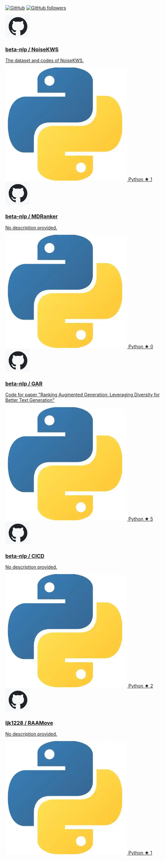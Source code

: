 [![GitHub](https://img.shields.io/badge/GitHub-%23121011?style=for-the-badge&logo=github&logoColor=white)](https://github.com/beta-nlp)
[![GitHub followers](https://img.shields.io/github/followers/JerryYin777?style=for-the-badge&logo=github&label=Followers)](https://github.com/beta-nlp)

<!-- <div style="display: flex; flex-wrap: wrap; justify-content: space-around;">
    <a href="https://github.com/beta-nlp/NoiseKWS"><img src="https://github-readme-stats.vercel.app/api/pin/?username=beta-nlp&amp;repo=NoiseKWS" alt="Readme Card" /></a>
    <a href="https://github.com/beta-nlp/MDRanker"><img src="https://github-readme-stats.vercel.app/api/pin/?username=beta-nlp&amp;repo=MDRanker" alt="Readme Card"  /></a>
    <a href="https://github.com/beta-nlp/GAR"><img src="https://github-readme-stats.vercel.app/api/pin/?username=beta-nlp&amp;repo=GAR" alt="Readme Card"  /></a>
    <a href="https://github.com/beta-nlp/CICD"><img src="https://github-readme-stats.vercel.app/api/pin/?username=beta-nlp&amp;repo=CICD" alt="Readme Card"  /></a>
    <a href="https://github.com/ljk1228/RAAMove"><img src="https://github-readme-stats.vercel.app/api/pin/?username=ljk1228&amp;repo=RAAMove" alt="Readme Card"  /></a>

</div> -->


<div class="project-container">
  <!-- 1. NoiseKWS 项目卡片 -->
  <a href="https://github.com/beta-nlp/NoiseKWS" class="project-card" target="_blank">
    <!-- 卡片头部：GitHub图标 + 仓库名 -->
    <div class="project-card-header">
      <img src="../static/assets/img/github-icon.png" alt="GitHub" class="github-icon">
      <h3 class="repo-name">beta-nlp / NoiseKWS</h3>
    </div>
    <!-- 卡片描述 -->
    <p class="repo-desc">The dataset and codes of NoiseKWS.</p>
    <!-- 卡片底部：语言 + 星标 -->
    <div class="project-card-meta">
      <span class="repo-language">
        <!-- 若有Python图标则用img，无则直接写文字 -->
        <img src="../static/assets/img/python-icon.png" alt="Python" class="lang-icon">
        Python
      </span>
      <span class="repo-stars">★ 1</span> <!-- 手动填写实际星标数量 -->
    </div>
  </a>

  <!-- 2. MDRanker 项目卡片 -->
  <a href="https://github.com/beta-nlp/MDRanker" class="project-card" target="_blank">
    <div class="project-card-header">
      <img src="../static/assets/img/github-icon.png" alt="GitHub" class="github-icon">
      <h3 class="repo-name">beta-nlp / MDRanker</h3>
    </div>
    <p class="repo-desc">No description provided.</p> <!-- 按实际描述填写 -->
    <div class="project-card-meta">
      <span class="repo-language">
        <img src="../static/assets/img/python-icon.png" alt="Python" class="lang-icon">
        Python
      </span>
      <span class="repo-stars">★ 0</span> <!-- 手动填写实际星标数量 -->
    </div>
  </a>

  <!-- 3. GAR 项目卡片 -->
  <a href="https://github.com/beta-nlp/GAR" class="project-card" target="_blank">
    <div class="project-card-header">
      <img src="../static/assets/img/github-icon.png" alt="GitHub" class="github-icon">
      <h3 class="repo-name">beta-nlp / GAR</h3>
    </div>
    <p class="repo-desc">Code for paper "Ranking Augmented Generation: Leveraging Diversity for Better Text Generation"</p>
    <div class="project-card-meta">
      <span class="repo-language">
        <img src="../static/assets/img/python-icon.png" alt="Python" class="lang-icon">
        Python
      </span>
      <span class="repo-stars">★ 5</span> <!-- 手动填写实际星标数量 -->
    </div>
  </a>

  <!-- 4. CICD 项目卡片 -->
  <a href="https://github.com/beta-nlp/CICD" class="project-card" target="_blank">
    <div class="project-card-header">
      <img src="../static/assets/img/github-icon.png" alt="GitHub" class="github-icon">
      <h3 class="repo-name">beta-nlp / CICD</h3>
    </div>
    <p class="repo-desc">No description provided.</p>
    <div class="project-card-meta">
      <span class="repo-language">
        <img src="../static/assets/img/python-icon.png" alt="Python" class="lang-icon">
        Python
      </span>
      <span class="repo-stars">★ 2</span> <!-- 手动填写实际星标数量 -->
    </div>
  </a>

  <!-- 5. RAAMove 项目卡片 -->
  <a href="https://github.com/ljk1228/RAAMove" class="project-card" target="_blank">
    <div class="project-card-header">
      <img src="../static/assets/img/github-icon.png" alt="GitHub" class="github-icon">
      <h3 class="repo-name">ljk1228 / RAAMove</h3>
    </div>
    <p class="repo-desc">No description provided.</p>
    <div class="project-card-meta">
      <span class="repo-language">
        <img src="../static/assets/img/python-icon.png" alt="Python" class="lang-icon">
        Python
      </span>
      <span class="repo-stars">★ 1</span> <!-- 手动填写实际星标数量 -->
    </div>
  </a>
</div>
